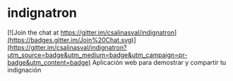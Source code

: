 # indignatron

[![Join the chat at https://gitter.im/csalinasval/indignatron](https://badges.gitter.im/Join%20Chat.svg)](https://gitter.im/csalinasval/indignatron?utm_source=badge&utm_medium=badge&utm_campaign=pr-badge&utm_content=badge)
Aplicación web para demostrar y compartir tu indignación
